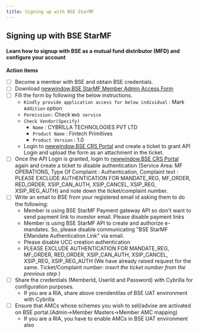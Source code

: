 ```yaml
---
title: Signing up with BSE StarMF
---
```

## Signing up with BSE StarMF
#### Learn how to signup with BSE as a mutual fund distributor (MFD) and configure your account

**Action items**
- [ ] Become a member with BSE and obtain BSE credentials.
- [ ] Download [newwindow,BSE StarMF Member Admin Access Form](/going-live/BSE_StARMF_Member_Admin_Access_Forms.pdf ':ignore')
- [ ] Fill the form by following the below instructions.
   - `Kindly provide application access for below individual` : Mark `Addition` option
   - `Permission:` Check `Web service`
   - `Check Vendor(Specify)`
      - `Name` : CYBRILLA TECHNOLOGIES PVT LTD
      - `Product Name` : Fintech Primitives
      - `Product Version` : 1.0
   - Login to [newwindow,BSE CRS Portal](https://bsecrs.bseindia.com/) and create a ticket to grant API Login and upload the form as an attachment in the ticket.
- [ ] Once the API Login is granted, login to [newwindow,BSE CRS Portal](https://bsecrs.bseindia.com/) again and create a ticket to disable authentication (Service Area: MF OPERATIONS, Type Of Complaint : Authentication, Complaint text : PLEASE EXCLUDE AUTHENTICATION FOR MANDATE_REG, MF_ORDER, RED_ORDER, XSIP_CAN_AUTH, XSIP_CANCEL, XSIP_REG, XSIP_REG_AUTH) and note down the ticket/complaint number.
- [ ] Write an email to BSE from your registered email id asking them to do the following:
  - Member is using BSE StarMF Payment gateway API so don't want to send payment link to investor email. Please disable payment links
  - Member is using BSE StarMF API to create and authorize e-mandates. So, please disable communicating "BSE StarMF EMandate Authentication Link" via email.
  - Please disable UCC creation authentication
  - PLEASE EXCLUDE AUTHENTICATION FOR MANDATE_REG, MF_ORDER, RED_ORDER, XSIP_CAN_AUTH, XSIP_CANCEL, XSIP_REG, XSIP_REG_AUTH (We have already raised request for the same. Ticket/Complaint number: *insert the ticket number from the previous step* )
- [ ] Share the credentials (MemberId, UserId and Password) with Cybrilla for configuration purposes.
  - If you are a RIA, share above crendentilas of BSE UAT environment with Cybrilla 
- [ ] Ensure that AMCs whose schemes you wish to sell/advise are activated on BSE portal.(Admin->Member Masters->Member AMC mapping)
  - If you are a RIA, you have to enable AMCs in BSE UAT environment also



